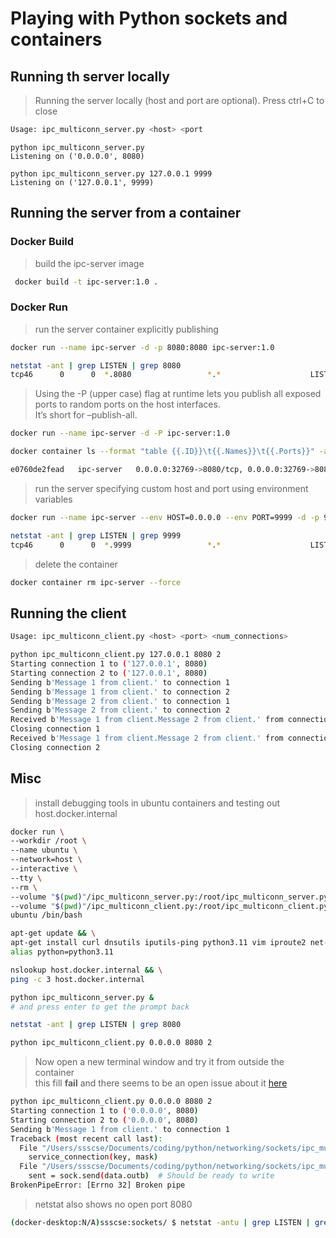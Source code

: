 # Playing with Python sockets and containers

## Running th server locally

> Running the server locally (host and port are optional). Press ctrl+C to close

```sh
Usage: ipc_multiconn_server.py <host> <port
```

```text
python ipc_multiconn_server.py
Listening on ('0.0.0.0', 8080)
```

```text
python ipc_multiconn_server.py 127.0.0.1 9999
Listening on ('127.0.0.1', 9999)
```

## Running the server from a container

### Docker Build

> build the ipc-server image

```sh
 docker build -t ipc-server:1.0 .
```

### Docker Run

> run the server container explicitly publishing <host port><contsiner port>

```sh
docker run --name ipc-server -d -p 8080:8080 ipc-server:1.0
```

```sh
netstat -ant | grep LISTEN | grep 8080
tcp46      0      0  *.8080                 *.*                    LISTEN
```

> Using the -P (upper case) flag at runtime lets you publish all exposed ports to random ports on the host interfaces.<br>It’s short for –publish-all.

```sh
docker run --name ipc-server -d -P ipc-server:1.0
```

```sh
docker container ls --format "table {{.ID}}\t{{.Names}}\t{{.Ports}}" -a | grep "ipc-server"

e0760de2fead   ipc-server   0.0.0.0:32769->8080/tcp, 0.0.0.0:32769->8080/ud
```

> run the server specifying custom host and port using environment variables

```sh
docker run --name ipc-server --env HOST=0.0.0.0 --env PORT=9999 -d -p 9090:9999 ipc-server:1.0
```

```sh
netstat -ant | grep LISTEN | grep 9999
tcp46      0      0  *.9999                 *.*                    LISTEN
```

> delete the container

```sh
docker container rm ipc-server --force
```

## Running the client

```sh
Usage: ipc_multiconn_client.py <host> <port> <num_connections>
```

```sh
python ipc_multiconn_client.py 127.0.0.1 8080 2
Starting connection 1 to ('127.0.0.1', 8080)
Starting connection 2 to ('127.0.0.1', 8080)
Sending b'Message 1 from client.' to connection 1
Sending b'Message 1 from client.' to connection 2
Sending b'Message 2 from client.' to connection 1
Sending b'Message 2 from client.' to connection 2
Received b'Message 1 from client.Message 2 from client.' from connection 1
Closing connection 1
Received b'Message 1 from client.Message 2 from client.' from connection 2
Closing connection 2
```


## Misc

> install debugging tools in ubuntu containers and testing out host.docker.internal

```sh
docker run \
--workdir /root \
--name ubuntu \
--network=host \
--interactive \
--tty \
--rm \
--volume "$(pwd)"/ipc_multiconn_server.py:/root/ipc_multiconn_server.py \
--volume "$(pwd)"/ipc_multiconn_client.py:/root/ipc_multiconn_client.py \
ubuntu /bin/bash
```

```sh
apt-get update && \
apt-get install curl dnsutils iputils-ping python3.11 vim iproute2 net-tools -y && \
alias python=python3.11
```

```sh
nslookup host.docker.internal && \
ping -c 3 host.docker.internal
```

```sh
python ipc_multiconn_server.py &
# and press enter to get the prompt back
```

```sh
netstat -ant | grep LISTEN | grep 8080
```

```sh
python ipc_multiconn_client.py 0.0.0.0 8080 2
```

> Now open a new terminal window and try it from outside the container<br>
this fill **fail** and there seems to be an open issue about it [here](https://github.com/docker/for-mac/issues/2716) 

```sh
python ipc_multiconn_client.py 0.0.0.0 8080 2
Starting connection 1 to ('0.0.0.0', 8080)
Starting connection 2 to ('0.0.0.0', 8080)
Sending b'Message 1 from client.' to connection 1
Traceback (most recent call last):
  File "/Users/ssscse/Documents/coding/python/networking/sockets/ipc_multiconn_client.py", line 64, in <module>
    service_connection(key, mask)
  File "/Users/ssscse/Documents/coding/python/networking/sockets/ipc_multiconn_client.py", line 48, in service_connection
    sent = sock.send(data.outb)  # Should be ready to write
BrokenPipeError: [Errno 32] Broken pipe
```

> netstat also shows no open port 8080

```sh
(docker-desktop:N/A)ssscse:sockets/ $ netstat -antu | grep LISTEN | grep 8080
```
